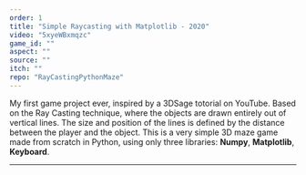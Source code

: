 ```yaml
---
order: 1
title: "Simple Raycasting with Matplotlib - 2020"
video: "5xyeWBxmqzc"
game_id: ""
aspect: ""
source: ""
itch: ""
repo: "RayCastingPythonMaze"
---
```


My first game project ever, inspired by a 3DSage totorial on YouTube. Based on the Ray Casting technique, where the objects are drawn entirely out of vertical lines. The size and position of the lines is defined by the distance between the player and the object. This is a very simple 3D maze game made from scratch in Python, using only three libraries: **Numpy**, **Matplotlib**,  **Keyboard**.

---
